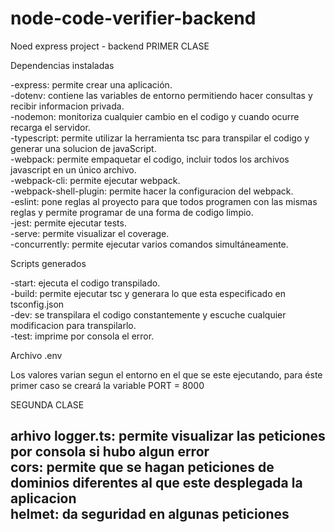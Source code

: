 # node-code-verifier-backend
Noed express project - backend
 PRIMER CLASE<br>

Dependencias instaladas

-express: permite crear una aplicación.<br>
-dotenv: contiene las variables de entorno permitiendo hacer consultas y recibir informacion privada.<br>
-nodemon: monitoriza cualquier cambio en el codigo y cuando ocurre recarga el servidor.<br>
-typescript: permite utilizar la herramienta tsc para transpilar el codigo y generar una solucion de javaScript.<br>
-webpack: permite empaquetar el codigo, incluir todos los archivos javascript en un único archivo.<br>
-webpack-cli: permite ejecutar webpack.<br>
-webpack-shell-plugin: permite hacer la configuracion del webpack.<br>
-eslint: pone reglas al proyecto para que todos programen con las mismas reglas y permite programar de una forma de codigo limpio.<br>
-jest: permite ejecutar tests.<br>
-serve: permite visualizar el coverage.<br>
-concurrently: permite ejecutar varios comandos simultáneamente.<br>

Scripts generados

-start: ejecuta el codigo transpilado.<br>
-build: permite ejecutar tsc y generara lo que esta especificado en tsconfig.json<br>
-dev: se transpilara el codigo constantemente y escuche cualquier modificacion para transpilarlo.<br>
-test: imprime por consola el error.<br>

Archivo .env

Los valores varian segun el entorno en el que se este ejecutando, para éste primer caso se creará la variable PORT = 8000<br>

SEGUNDA CLASE

arhivo logger.ts: permite visualizar las peticiones por consola si hubo algun error<br>
cors: permite que se hagan peticiones de dominios diferentes al que este desplegada la aplicacion<br>
helmet: da seguridad en algunas peticiones<br>
---------------------
